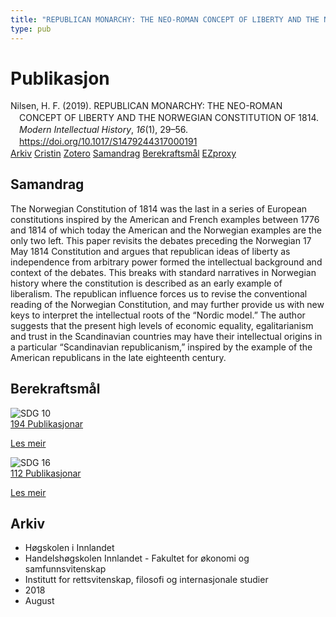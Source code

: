```yaml
---
title: "REPUBLICAN MONARCHY: THE NEO-ROMAN CONCEPT OF LIBERTY AND THE NORWEGIAN CONSTITUTION OF 1814"
type: pub
---
```

<h1>Publikasjon</h1>
<article id="csl-bib-container-K5NRSR6K" class="csl-bib-container">
  <div class="csl-bib-body" style="line-height: 1.35; padding-left: 1em; text-indent:-1em;">
  <div class="csl-entry">Nilsen, H. F. (2019). REPUBLICAN MONARCHY: THE NEO-ROMAN CONCEPT OF LIBERTY AND THE NORWEGIAN CONSTITUTION OF 1814. <i>Modern Intellectual History</i>, <i>16</i>(1), 29&#x2013;56. <a href="https://doi.org/10.1017/S1479244317000191">https://doi.org/10.1017/S1479244317000191</a></div>
</div>
  <div class="csl-bib-buttons">
    <a href="#taxonomy-article-K5NRSR6K" class="csl-bib-button">Arkiv</a>
    <a href="https://app.cristin.no/results/show.jsf?id=1603599" alt="Cristin URL" class="csl-bib-button">Cristin</a>
    <a href="http://zotero.org/groups/5022929/items/K5NRSR6K" alt="Zotero URL" class="csl-bib-button">Zotero</a>
    <a href="#abstract-article-K5NRSR6K" class="csl-bib-button">Samandrag</a>
    <a href="#sdg-article-K5NRSR6K" class="csl-bib-button">Berekraftsmål</a>
    <a href="http://ezproxy.inn.no/login?url=https://doi.org/10.1017/S1479244317000191" class="csl-bib-button">EZproxy</a>
  </div>
  <div id="csl-bib-meta-container-K5NRSR6K"></div>
</article>
<div id="csl-bib-meta-K5NRSR6K" class="csl-bib-meta">
  <article id="abstract-article-K5NRSR6K" class="abstract-article">
    <h1>Samandrag</h1>
    The Norwegian Constitution of 1814 was the last in a series of European constitutions inspired by the American and French examples between 1776 and 1814 of which today the American and the Norwegian examples are the only two left. This paper revisits the debates preceding the Norwegian 17 May 1814 Constitution and argues that republican ideas of liberty as independence from arbitrary power formed the intellectual background and context of the debates. This breaks with standard narratives in Norwegian history where the constitution is described as an early example of liberalism. The republican influence forces us to revise the conventional reading of the Norwegian Constitution, and may further provide us with new keys to interpret the intellectual roots of the “Nordic model.” The author suggests that the present high levels of economic equality, egalitarianism and trust in the Scandinavian countries may have their intellectual origins in a particular “Scandinavian republicanism,” inspired by the example of the American republicans in the late eighteenth century.
  </article>
  <article id="sdg-article-K5NRSR6K" class="sdg-article">
    <h1>Berekraftsmål</h1>
    <div class="sdg-container"><div id="sdg10" class="sdg">
<img src="{{< params subfolder >}}images/sdg/sdg10_no.png" class="image" alt="SDG 10">
<div class="sdg-overlay">
<a href="{{< params subfolder >}}no/archive/?sdg=10#archive" class="sdg-publication-count"><span>194</span> Publikasjonar</a>
<p><a href="https://www.fn.no/om-fn/fns-baerekraftsmaal/mindre-ulikhet?lang=nno-NO" class="sdg-read-more">Les meir</a></p>
</div>
</div> <div id="sdg16" class="sdg">
<img src="{{< params subfolder >}}images/sdg/sdg16_no.png" class="image" alt="SDG 16">
<div class="sdg-overlay">
<a href="{{< params subfolder >}}no/archive/?sdg=16#archive" class="sdg-publication-count"><span>112</span> Publikasjonar</a>
<p><a href="https://www.fn.no/om-fn/fns-baerekraftsmaal/fred-rettferdighet-og-velfungerende-institusjoner?lang=nno-NO" class="sdg-read-more">Les meir</a></p>
</div>
</div></div>
  </article>
  <article id="taxonomy-article-K5NRSR6K" class="taxonomy-article">
    <h1>Arkiv</h1>
    <ul>
      <li>Høgskolen i Innlandet</li>
      <li>Handelshøgskolen Innlandet - Fakultet for økonomi og samfunnsvitenskap</li>
      <li>Institutt for rettsvitenskap, filosofi og internasjonale studier</li>
      <li>2018</li>
      <li>August</li>
    </ul>
  </article>
</div>
